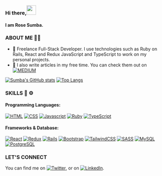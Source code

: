 ### Hi there,<img src="https://raw.githubusercontent.com/MartinHeinz/MartinHeinz/master/wave.gif" width="30px">
#### I am Rose Sumba.

###  ABOUT ME 👩🏽
- 💼 Freelance Full-Stack Developer. I use technologies such as Ruby on Rails, React and Redux JavaScript and TypeScript to work on my personal projects.
- 📑 I also write articles in my free time. You can check them out on [![MEDIUM](https://img.shields.io/badge/Medium-12100E?style=for-the-badge&logo=medium&logoColor=white)](https://rosesumba.medium.com/)

[![Sumba's GitHub stats](https://github-readme-stats.vercel.app/api?username=ZawadiSumba66&theme=dark&show_icons=true)](https://github.com/anuraghazra/github-readme-stats)
[![Top Langs](https://github-readme-stats.vercel.app/api/top-langs/?username=ZawadiSumba66&hide=css&theme=dark&show_icons=true&layout=compact)](https://github.com/anuraghazra/github-readme-stats)


### SKILLS 🔧 ⚙️
 #### Programming Languages:
[![HTML](https://img.shields.io/badge/html5%20-%23E34F26.svg?&style=for-the-badge&logo=html5&logoColor=white)](https://github.com/ZawadiSumba66)
[![CSS](https://img.shields.io/badge/css3%20-%231572B6.svg?&style=for-the-badge&logo=css3&logoColor=white)](https://github.com/ZawadiSumba66)
[![Javascript](https://img.shields.io/badge/javascript%20-%23323330.svg?&style=for-the-badge&logo=javascript&logoColor=%23F7DF1E)](https://github.com/ZawadiSumba66)
[![Ruby](https://img.shields.io/badge/ruby-%23CC342D.svg?&style=for-the-badge&logo=ruby&logoColor=white)](https://github.com/ZawadiSumba66)
[![TypeScript](https://img.shields.io/badge/typescript-%23007ACC.svg?style=for-the-badge&logo=typescript&logoColor=white)](https://github.com/ZawadiSumba66)
#### Frameworks & Database:
[![React](https://img.shields.io/badge/react%20-%2320232a.svg?&style=for-the-badge&logo=react&logoColor=%2361DAFB)](https://github.com/ZawadiSumba66)
[![Redux](https://img.shields.io/badge/redux%20-%23593d88.svg?&style=for-the-badge&logo=redux&logoColor=white)](https://github.com/ZawadiSumba66)
[![Rails](https://img.shields.io/badge/rails%20-%23CC0000.svg?&style=for-the-badge&logo=ruby-on-rails&logoColor=white)](https://github.com/ZawadiSumba66)
[![Bootstrap](https://img.shields.io/badge/bootstrap%20-%23563D7C.svg?&style=for-the-badge&logo=bootstrap&logoColor=white)](https://github.com/ZawadiSumba66)
[![TailwindCSS](https://img.shields.io/badge/tailwindcss%20-%2338B2AC.svg?style=]for-the-badge&logo=tailwind-css&logoColor=white)](https://github.com/ZawadiSumba66)
[![SASS](https://img.shields.io/badge/Sass-CC6699?style=for-the-badge&logo=sass&logoColor=white)](https://github.com/ZawadiSumba66)
[![MySQL](https://img.shields.io/badge/MySQL-00000F?style=for-the-badge&logo=mysql&logoColor=white)](https://github.com/ZawadiSumba66)
[![PostgreSQL](https://img.shields.io/badge/PostgreSQL-316192?style=for-the-badge&logo=postgresql&logoColor=white)](https://github.com/ZawadiSumba66)

### LET'S CONNECT
You can find me on [![Twitter][1.2]][1], or on [![LinkedIn][2.2]][2].

<!-- Icons -->

[1.2]: http://i.imgur.com/wWzX9uB.png (twitter icon without padding)
[2.2]: https://raw.githubusercontent.com/MartinHeinz/MartinHeinz/master/linkedin-3-16.png (LinkedIn icon without padding)

<!-- Links to your social media accounts -->

[1]: https://twitter.com/zawadirose1
[2]: https://www.linkedin.com/in/rosesumba/
